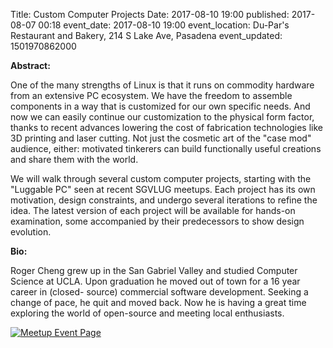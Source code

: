 Title: Custom Computer Projects
Date: 2017-08-10 19:00
published: 2017-08-07 00:18
event_date: 2017-08-10 19:00
event_location: Du-Par's Restaurant and Bakery, 214 S Lake Ave, Pasadena
event_updated: 1501970862000

 
**Abstract:**

One of the many strengths of Linux is that it runs on commodity hardware from
an extensive PC ecosystem. We have the freedom to assemble components in a way
that is customized for our own specific needs. And now we can easily continue
our customization to the physical form factor, thanks to recent advances
lowering the cost of fabrication technologies like 3D printing and laser
cutting. Not just the cosmetic art of the "case mod" audience, either:
motivated tinkerers can build functionally useful creations and share them
with the world.

We will walk through several custom computer projects, starting with the
"Luggable PC" seen at recent SGVLUG meetups. Each project has its own
motivation, design constraints, and undergo several iterations to refine the
idea. The latest version of each project will be available for hands-on
examination, some accompanied by their predecessors to show design evolution.

**Bio:**

Roger Cheng grew up in the San Gabriel Valley and studied Computer Science at
UCLA. Upon graduation he moved out of town for a 16 year career in (closed-
source) commercial software development. Seeking a change of pace, he quit and
moved back. Now he is having a great time exploring the world of open-source
and meeting local enthusiasts.

[ ![Meetup Event Page]({filename}/images/meetup_logo_45.png) ](https://www.meetup.com/SGVTech/events/241045152/)
